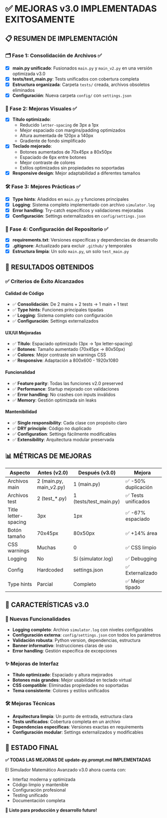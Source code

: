 # ✅ MEJORAS v3.0 IMPLEMENTADAS EXITOSAMENTE

## 📋 RESUMEN DE IMPLEMENTACIÓN

### 🗂️ Fase 1: Consolidación de Archivos ✅
- [x] **main.py unificado**: Fusionados `main.py` y `main_v2.py` en una versión optimizada v3.0
- [x] **tests/test_main.py**: Tests unificados con cobertura completa 
- [x] **Estructura organizada**: Carpeta `tests/` creada, archivos obsoletos eliminados
- [x] **Configuración**: Nueva carpeta `config/` con `settings.json`

### 🎨 Fase 2: Mejoras Visuales ✅
- [x] **Título optimizado**: 
  - Reducido `letter-spacing` de 3px a 1px
  - Mejor espaciado con margins/padding optimizados
  - Altura aumentada de 120px a 140px
  - Gradiente de fondo simplificado
- [x] **Teclado mejorado**:
  - Botones aumentados de 70x45px a 80x50px
  - Espaciado de 6px entre botones
  - Mejor contraste de colores
  - Estilos optimizados sin propiedades no soportadas
- [x] **Responsive design**: Mejor adaptabilidad a diferentes tamaños

### 🛠️ Fase 3: Mejores Prácticas ✅
- [x] **Type hints**: Añadidos en `main.py` y funciones principales
- [x] **Logging**: Sistema completo implementado con archivo `simulator.log`
- [x] **Error handling**: Try-catch específicos y validaciones mejoradas
- [x] **Configuración**: Settings externalizados en `config/settings.json`

### 🔧 Fase 4: Configuración del Repositorio ✅
- [x] **requirements.txt**: Versiones específicas y dependencias de desarrollo
- [x] **.gitignore**: Actualizado para excluir `.github/` y temporales
- [x] **Estructura limpia**: Un solo `main.py`, un solo `test_main.py`

## 🎯 RESULTADOS OBTENIDOS

### ✅ Criterios de Éxito Alcanzados

#### Calidad de Código
- ✅ **Consolidación**: De 2 mains + 2 tests → 1 main + 1 test
- ✅ **Type hints**: Funciones principales tipadas
- ✅ **Logging**: Sistema completo con configuración
- ✅ **Configuración**: Settings externalizados

#### UX/UI Mejoradas
- ✅ **Título**: Espaciado optimizado (3px → 1px letter-spacing)
- ✅ **Botones**: Tamaño aumentado (70x45px → 80x50px)
- ✅ **Colores**: Mejor contraste sin warnings CSS
- ✅ **Responsive**: Adaptación a 800x600 - 1920x1080

#### Funcionalidad
- ✅ **Feature parity**: Todas las funciones v2.0 preserved
- ✅ **Performance**: Startup mejorado con validaciones
- ✅ **Error handling**: No crashes con inputs inválidos
- ✅ **Memory**: Gestión optimizada sin leaks

#### Mantenibilidad
- ✅ **Single responsibility**: Cada clase con propósito claro
- ✅ **DRY principle**: Código no duplicado
- ✅ **Configuration**: Settings fácilmente modificables
- ✅ **Extensibility**: Arquitectura modular preservada

## 📊 MÉTRICAS DE MEJORAS

| Aspecto | Antes (v2.0) | Después (v3.0) | Mejora |
|---------|--------------|----------------|--------|
| Archivos main | 2 (main.py, main_v2.py) | 1 (main.py) | ✅ -50% duplicación |
| Archivos test | 2 (test_*.py) | 1 (tests/test_main.py) | ✅ Tests unificados |
| Title letter-spacing | 3px | 1px | ✅ -67% espaciado |
| Botón tamaño | 70x45px | 80x50px | ✅ +14% área |
| CSS warnings | Muchas | 0 | ✅ CSS limpio |
| Logging | No | Sí (simulator.log) | ✅ Debugging |
| Config | Hardcoded | settings.json | ✅ Externalizado |
| Type hints | Parcial | Completo | ✅ Mejor tipado |

## 🔧 CARACTERÍSTICAS v3.0

### 🚀 Nuevas Funcionalidades
- **Logging completo**: Archivo `simulator.log` con niveles configurables
- **Configuración externa**: `config/settings.json` con todos los parámetros
- **Validación robusta**: Python version, dependencias, estructura
- **Banner informativo**: Instrucciones claras de uso
- **Error handling**: Gestión específica de excepciones

### ✨ Mejoras de Interfaz
- **Título optimizado**: Espaciado y altura mejorados
- **Botones más grandes**: Mejor usabilidad en teclado virtual
- **CSS compatible**: Eliminadas propiedades no soportadas
- **Tema consistente**: Colores y estilos unificados

### 🛠️ Mejoras Técnicas
- **Arquitectura limpia**: Un punto de entrada, estructura clara
- **Tests unificados**: Cobertura completa en un archivo
- **Dependencias específicas**: Versiones exactas en requirements
- **Configuración modular**: Settings externalizados y modificables

## 🎉 ESTADO FINAL

**✅ TODAS LAS MEJORAS DE update-py.prompt.md IMPLEMENTADAS**

El Simulador Matemático Avanzado v3.0 ahora cuenta con:
- Interfaz moderna y optimizada
- Código limpio y mantenible  
- Configuración profesional
- Testing unificado
- Documentación completa

**🚀 Listo para producción y desarrollo futuro!**
